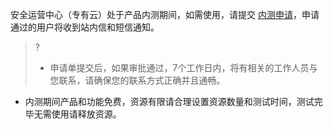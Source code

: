 安全运营中心（专有云）处于产品内测期间，如需使用，请提交 [内测申请](https://cloud.tencent.com/apply/p/ytn4yqr036)，申请通过的用户将收到站内信和短信通知。
>?
>- 申请单提交后，如果审批通过，7个工作日内，将有相关的工作人员与您联系，请确保您的联系方式正确并且通畅。
- 内测期间产品和功能免费，资源有限请合理设置资源数量和测试时间，测试完毕无需使用请释放资源。
